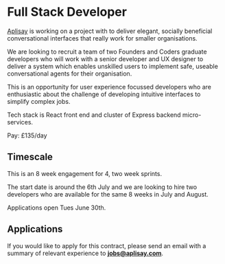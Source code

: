 # Full Stack Developer
[Aplisay](https://www.aplisay.com/) is working on a project with to deliver elegant, socially beneficial conversational interfaces that really work for smaller organisations.

We are looking to recruit a team of two Founders and Coders graduate developers who will work with a senior developer and UX designer to deliver a system which enables unskilled users to implement safe, useable conversational agents for their organisation.

This is an opportunity for user experience focussed developers who are enthusiastic about the challenge of developing intuitive interfaces to simplify complex jobs.

Tech stack is React front end and cluster of Express backend micro-services.

Pay: £135/day

## Timescale

This is an 8 week engagement for 4, two week sprints.

The start date is around the 6th July and we are looking to hire two developers who are available for the same 8 weeks in July and August.

Applications open Tues June 30th.

## Applications

If you would like to apply for this contract, please send an email with a summary of relevant experience to [**jobs@aplisay.com**](mailto:jobs@aplisay.com?Subject=Founders%20and%20Coders%20Developer%20Application).
